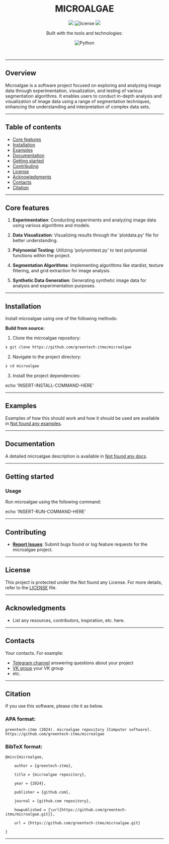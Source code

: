 <p align="center"><h1 align="center">MICROALGAE</h1></p>
<p align="center">
	<a href="https://itmo.ru/"><img src="https://raw.githubusercontent.com/aimclub/open-source-ops/43bb283758b43d75ec1df0a6bb4ae3eb20066323/badges/ITMO_badge.svg"></a>
	<img src="https://img.shields.io/github/license/greentech-itmo/microalgae?style=BadgeStyleOptions.DEFAULT&logo=opensourceinitiative&logoColor=white&color=blue" alt="license">
	<a href="https://github.com/ITMO-NSS-team/Open-Source-Advisor"><img src="https://img.shields.io/badge/improved%20by-OSA-blue"></a>
</p>
<p align="center">Built with the tools and technologies:</p>
<p align="center">
	<img src="https://img.shields.io/badge/Python-3776AB.svg?style=BadgeStyleOptions.DEFAULT&logo=Python&logoColor=white"alt="Python">
</p>
<br>


---
## Overview

<overview>
Microalgae is a software project focused on exploring and analyzing image data through experimentation, visualization, and testing of various segmentation algorithms. It enables users to conduct in-depth analysis and visualization of image data using a range of segmentation techniques, enhancing the understanding and interpretation of complex data sets.
</overview>

---


## Table of contents

- [Core features](#core-features)
- [Installation](#installation)
- [Examples](#examples)
- [Documentation](#documentation)
- [Getting started](#getting-started)
- [Contributing](#contributing)
- [License](#license)
- [Acknowledgments](#acknowledgments)
- [Contacts](#contacts)
- [Citation](#citation)

---

## Core features

<corefeatures>

1. **Experimentation**: Conducting experiments and analyzing image data using various algorithms and models.
   
2. **Data Visualization**: Visualizing results through the 'plotdata.py' file for better understanding.
   
3. **Polynomial Testing**: Utilizing 'polynomtest.py' to test polynomial functions within the project.
   
4. **Segmentation Algorithms**: Implementing algorithms like stardist, texture filtering, and grid extraction for image analysis.
   
5. **Synthetic Data Generation**: Generating synthetic image data for analysis and experimentation purposes.

</corefeatures>

---


## Installation

Install microalgae using one of the following methods:

**Build from source:**

1. Clone the microalgae repository:
```sh
❯ git clone https://github.com/greentech-itmo/microalgae
```

2. Navigate to the project directory:
```sh
❯ cd microalgae
```

3. Install the project dependencies:

echo 'INSERT-INSTALL-COMMAND-HERE'


---


## Examples

Examples of how this should work and how it should be used are available in [Not found any examples](https://github.com/greentech-itmo/microalgae/tree/main/).

---


## Documentation

A detailed microalgae description is available in [Not found any docs]().

---


## Getting started

### Usage

Run microalgae using the following command:
 
 echo 'INSERT-RUN-COMMAND-HERE'

---


## Contributing


- **[Report Issues](https://github.com/greentech-itmo/microalgae/issues )**: Submit bugs found or log feature requests for the microalgae project.


---


## License

This project is protected under the Not found any License. For more details, refer to the [LICENSE](https://github.com/greentech-itmo/microalgae/blob/main/) file.

---


## Acknowledgments

- List any resources, contributors, inspiration, etc. here.

---



## Contacts

Your contacts. For example:

- [Telegram channel](https://t.me/) answering questions about your project
- [VK group](<https://vk.com/>) your VK group
- etc.

---


## Citation

If you use this software, please cite it as below.

### APA format:

    greentech-itmo (2024). microalgae repository [Computer software]. https://github.com/greentech-itmo/microalgae

### BibTeX format:

    @misc{microalgae,

        author = {greentech-itmo},

        title = {microalgae repository},

        year = {2024},

        publisher = {github.com},

        journal = {github.com repository},

        howpublished = {\url{https://github.com/greentech-itmo/microalgae.git}},

        url = {https://github.com/greentech-itmo/microalgae.git}
        
    }

---

